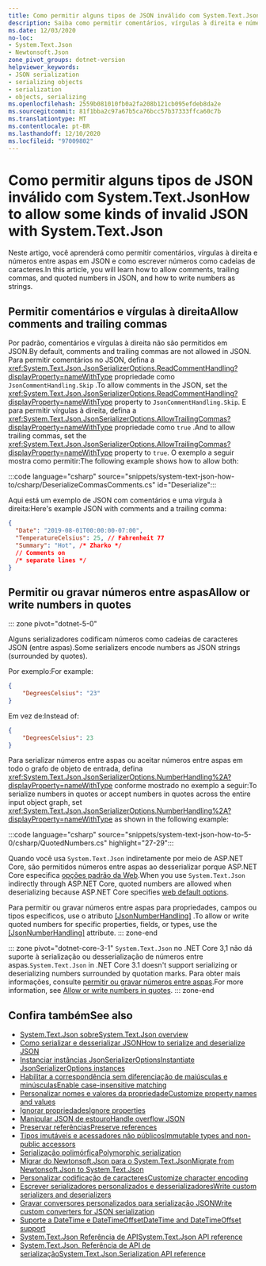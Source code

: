 ```yaml
---
title: Como permitir alguns tipos de JSON inválido com System.Text.Json
description: Saiba como permitir comentários, vírgulas à direita e números entre aspas ao serializar e desserializar de JSON no .NET.
ms.date: 12/03/2020
no-loc:
- System.Text.Json
- Newtonsoft.Json
zone_pivot_groups: dotnet-version
helpviewer_keywords:
- JSON serialization
- serializing objects
- serialization
- objects, serializing
ms.openlocfilehash: 2559b081010fb0a2fa208b121cb095efdeb8da2e
ms.sourcegitcommit: 81f1bba2c97a67b5ca76bcc57b37333ffca60c7b
ms.translationtype: MT
ms.contentlocale: pt-BR
ms.lasthandoff: 12/10/2020
ms.locfileid: "97009802"
---
```

# <a name="how-to-allow-some-kinds-of-invalid-json-with-no-locsystemtextjson"></a><span data-ttu-id="dbf34-103">Como permitir alguns tipos de JSON inválido com System.Text.Json</span><span class="sxs-lookup"><span data-stu-id="dbf34-103">How to allow some kinds of invalid JSON with System.Text.Json</span></span>

<span data-ttu-id="dbf34-104">Neste artigo, você aprenderá como permitir comentários, vírgulas à direita e números entre aspas em JSON e como escrever números como cadeias de caracteres.</span><span class="sxs-lookup"><span data-stu-id="dbf34-104">In this article, you will learn how to allow comments, trailing commas, and quoted numbers in JSON, and how to write numbers as strings.</span></span>

## <a name="allow-comments-and-trailing-commas"></a><span data-ttu-id="dbf34-105">Permitir comentários e vírgulas à direita</span><span class="sxs-lookup"><span data-stu-id="dbf34-105">Allow comments and trailing commas</span></span>

<span data-ttu-id="dbf34-106">Por padrão, comentários e vírgulas à direita não são permitidos em JSON.</span><span class="sxs-lookup"><span data-stu-id="dbf34-106">By default, comments and trailing commas are not allowed in JSON.</span></span> <span data-ttu-id="dbf34-107">Para permitir comentários no JSON, defina a <xref:System.Text.Json.JsonSerializerOptions.ReadCommentHandling?displayProperty=nameWithType> propriedade como `JsonCommentHandling.Skip` .</span><span class="sxs-lookup"><span data-stu-id="dbf34-107">To allow comments in the JSON, set the <xref:System.Text.Json.JsonSerializerOptions.ReadCommentHandling?displayProperty=nameWithType> property to `JsonCommentHandling.Skip`.</span></span>
<span data-ttu-id="dbf34-108">E para permitir vírgulas à direita, defina a <xref:System.Text.Json.JsonSerializerOptions.AllowTrailingCommas?displayProperty=nameWithType> propriedade como `true` .</span><span class="sxs-lookup"><span data-stu-id="dbf34-108">And to allow trailing commas, set the <xref:System.Text.Json.JsonSerializerOptions.AllowTrailingCommas?displayProperty=nameWithType> property to `true`.</span></span> <span data-ttu-id="dbf34-109">O exemplo a seguir mostra como permitir:</span><span class="sxs-lookup"><span data-stu-id="dbf34-109">The following example shows how to allow both:</span></span>

:::code language="csharp" source="snippets/system-text-json-how-to/csharp/DeserializeCommasComments.cs" id="Deserialize":::

<span data-ttu-id="dbf34-110">Aqui está um exemplo de JSON com comentários e uma vírgula à direita:</span><span class="sxs-lookup"><span data-stu-id="dbf34-110">Here's example JSON with comments and a trailing comma:</span></span>

```json
{
  "Date": "2019-08-01T00:00:00-07:00",
  "TemperatureCelsius": 25, // Fahrenheit 77
  "Summary": "Hot", /* Zharko */
  // Comments on
  /* separate lines */
}
```

## <a name="allow-or-write-numbers-in-quotes"></a><span data-ttu-id="dbf34-111">Permitir ou gravar números entre aspas</span><span class="sxs-lookup"><span data-stu-id="dbf34-111">Allow or write numbers in quotes</span></span>

::: zone pivot="dotnet-5-0"

<span data-ttu-id="dbf34-112">Alguns serializadores codificam números como cadeias de caracteres JSON (entre aspas).</span><span class="sxs-lookup"><span data-stu-id="dbf34-112">Some serializers encode numbers as JSON strings (surrounded by quotes).</span></span>

<span data-ttu-id="dbf34-113">Por exemplo:</span><span class="sxs-lookup"><span data-stu-id="dbf34-113">For example:</span></span>

```json
{
    "DegreesCelsius": "23"
}
```

<span data-ttu-id="dbf34-114">Em vez de:</span><span class="sxs-lookup"><span data-stu-id="dbf34-114">Instead of:</span></span>

```json
{
    "DegreesCelsius": 23
}
```

<span data-ttu-id="dbf34-115">Para serializar números entre aspas ou aceitar números entre aspas em todo o grafo de objeto de entrada, defina <xref:System.Text.Json.JsonSerializerOptions.NumberHandling%2A?displayProperty=nameWithType> conforme mostrado no exemplo a seguir:</span><span class="sxs-lookup"><span data-stu-id="dbf34-115">To serialize numbers in quotes or accept numbers in quotes across the entire input object graph, set <xref:System.Text.Json.JsonSerializerOptions.NumberHandling%2A?displayProperty=nameWithType> as shown in the following example:</span></span>

:::code language="csharp" source="snippets/system-text-json-how-to-5-0/csharp/QuotedNumbers.cs" highlight="27-29":::

<span data-ttu-id="dbf34-116">Quando você usa `System.Text.Json` indiretamente por meio de ASP.NET Core, são permitidos números entre aspas ao desserializar porque ASP.NET Core especifica [opções padrão da Web](xref:System.Text.Json.JsonSerializerDefaults.Web).</span><span class="sxs-lookup"><span data-stu-id="dbf34-116">When you use `System.Text.Json` indirectly through ASP.NET Core, quoted numbers are allowed when deserializing because ASP.NET Core specifies [web default options](xref:System.Text.Json.JsonSerializerDefaults.Web).</span></span>

<span data-ttu-id="dbf34-117">Para permitir ou gravar números entre aspas para propriedades, campos ou tipos específicos, use o atributo [[JsonNumberHandling]](xref:System.Text.Json.Serialization.JsonNumberHandlingAttribute) .</span><span class="sxs-lookup"><span data-stu-id="dbf34-117">To allow or write quoted numbers for specific properties, fields, or types, use the [[JsonNumberHandling]](xref:System.Text.Json.Serialization.JsonNumberHandlingAttribute) attribute.</span></span>
::: zone-end

::: zone pivot="dotnet-core-3-1"
<span data-ttu-id="dbf34-118">`System.Text.Json` no .NET Core 3,1 não dá suporte à serialização ou desserialização de números entre aspas.</span><span class="sxs-lookup"><span data-stu-id="dbf34-118">`System.Text.Json` in .NET Core 3.1 doesn't support serializing or deserializing numbers surrounded by quotation marks.</span></span> <span data-ttu-id="dbf34-119">Para obter mais informações, consulte [permitir ou gravar números entre aspas](system-text-json-migrate-from-newtonsoft-how-to.md#allow-or-write-numbers-in-quotes).</span><span class="sxs-lookup"><span data-stu-id="dbf34-119">For more information, see [Allow or write numbers in quotes](system-text-json-migrate-from-newtonsoft-how-to.md#allow-or-write-numbers-in-quotes).</span></span>
::: zone-end

## <a name="see-also"></a><span data-ttu-id="dbf34-120">Confira também</span><span class="sxs-lookup"><span data-stu-id="dbf34-120">See also</span></span>

* [<span data-ttu-id="dbf34-121">System.Text.Json sobre</span><span class="sxs-lookup"><span data-stu-id="dbf34-121">System.Text.Json overview</span></span>](system-text-json-overview.md)
* [<span data-ttu-id="dbf34-122">Como serializar e desserializar JSON</span><span class="sxs-lookup"><span data-stu-id="dbf34-122">How to serialize and deserialize JSON</span></span>](system-text-json-how-to.md)
* [<span data-ttu-id="dbf34-123">Instanciar instâncias JsonSerializerOptions</span><span class="sxs-lookup"><span data-stu-id="dbf34-123">Instantiate JsonSerializerOptions instances</span></span>](system-text-json-configure-options.md)
* [<span data-ttu-id="dbf34-124">Habilitar a correspondência sem diferenciação de maiúsculas e minúsculas</span><span class="sxs-lookup"><span data-stu-id="dbf34-124">Enable case-insensitive matching</span></span>](system-text-json-character-casing.md)
* [<span data-ttu-id="dbf34-125">Personalizar nomes e valores da propriedade</span><span class="sxs-lookup"><span data-stu-id="dbf34-125">Customize property names and values</span></span>](system-text-json-customize-properties.md)
* [<span data-ttu-id="dbf34-126">Ignorar propriedades</span><span class="sxs-lookup"><span data-stu-id="dbf34-126">Ignore properties</span></span>](system-text-json-ignore-properties.md)
* [<span data-ttu-id="dbf34-127">Manipular JSON de estouro</span><span class="sxs-lookup"><span data-stu-id="dbf34-127">Handle overflow JSON</span></span>](system-text-json-handle-overflow.md)
* [<span data-ttu-id="dbf34-128">Preservar referências</span><span class="sxs-lookup"><span data-stu-id="dbf34-128">Preserve references</span></span>](system-text-json-preserve-references.md)
* [<span data-ttu-id="dbf34-129">Tipos imutáveis e acessadores não públicos</span><span class="sxs-lookup"><span data-stu-id="dbf34-129">Immutable types and non-public accessors</span></span>](system-text-json-immutability.md)
* [<span data-ttu-id="dbf34-130">Serialização polimórfica</span><span class="sxs-lookup"><span data-stu-id="dbf34-130">Polymorphic serialization</span></span>](system-text-json-polymorphism.md)
* [<span data-ttu-id="dbf34-131">Migrar do Newtonsoft.Json para o System.Text.Json</span><span class="sxs-lookup"><span data-stu-id="dbf34-131">Migrate from Newtonsoft.Json to System.Text.Json</span></span>](system-text-json-migrate-from-newtonsoft-how-to.md)
* [<span data-ttu-id="dbf34-132">Personalizar codificação de caracteres</span><span class="sxs-lookup"><span data-stu-id="dbf34-132">Customize character encoding</span></span>](system-text-json-character-encoding.md)
* [<span data-ttu-id="dbf34-133">Escrever serializadores personalizados e desserializadores</span><span class="sxs-lookup"><span data-stu-id="dbf34-133">Write custom serializers and deserializers</span></span>](write-custom-serializer-deserializer.md)
* [<span data-ttu-id="dbf34-134">Gravar conversores personalizados para serialização JSON</span><span class="sxs-lookup"><span data-stu-id="dbf34-134">Write custom converters for JSON serialization</span></span>](system-text-json-converters-how-to.md)
* [<span data-ttu-id="dbf34-135">Suporte a DateTime e DateTimeOffset</span><span class="sxs-lookup"><span data-stu-id="dbf34-135">DateTime and DateTimeOffset support</span></span>](../datetime/system-text-json-support.md)
* <span data-ttu-id="dbf34-136">[System.Text.Json Referência de API](xref:System.Text.Json)</span><span class="sxs-lookup"><span data-stu-id="dbf34-136">[System.Text.Json API reference](xref:System.Text.Json)</span></span>
* <span data-ttu-id="dbf34-137">[System.Text.Json. Referência de API de serialização](xref:System.Text.Json.Serialization)</span><span class="sxs-lookup"><span data-stu-id="dbf34-137">[System.Text.Json.Serialization API reference](xref:System.Text.Json.Serialization)</span></span>

